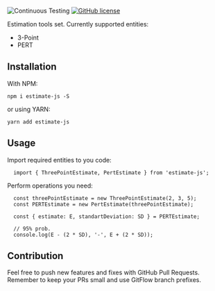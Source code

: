 ![Continuous Testing](https://github.com/AndreyProgr/estimate-js/actions/workflows/continuous-testing.yml/badge.svg?branch=develop)
[![GitHub license](https://img.shields.io/github/license/AndreyProgr/estimate-js)](https://github.com/AndreyProgr/estimate-js/blob/develop/LICENSE)

Estimation tools set. Currently supported entities:
  - 3-Point
  - PERT

## Installation

With NPM:
```
npm i estimate-js -S
```
or using YARN:
```
yarn add estimate-js
```

## Usage

Import required entities to you code:

```
  import { ThreePointEstimate, PertEstimate } from 'estimate-js';
```

Perform operations you need:

```
  const threePointEstimate = new ThreePointEstimate(2, 3, 5);
  const PERTEstimate = new PertEstimate(threePointEstimate);

  const { estimate: E, standartDeviation: SD } = PERTEstimate;

  // 95% prob.
  console.log(E - (2 * SD), '-', E + (2 * SD));
```

## Contribution

Feel free to push new features and fixes with GitHub Pull Requests. Remember to keep your PRs small and use GitFlow branch prefixes.

